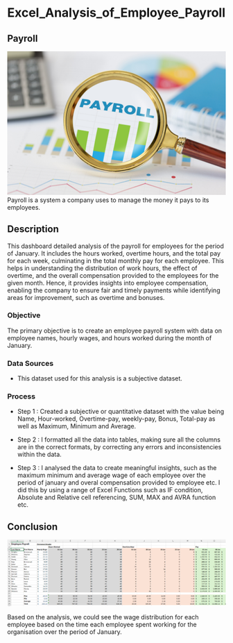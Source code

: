 # Excel_Analysis_of_Employee_Payroll

## Payroll

![payrol_representation](assets/images/payroll(1).png)
Payroll is a system a company uses to manage the money it pays to its employees.

## Description
This dashboard detailed analysis of the payroll for employees for the period of January. It includes the hours worked, overtime hours, and the total pay for each week, culminating in the total monthly pay for each employee. This helps in understanding the distribution of work hours, the effect of overtime, and the overall compensation provided to the employees for the given month. Hence, it provides insights into employee compensation, enabling the company to ensure fair and timely payments while identifying areas for improvement, such as overtime and bonuses.

### Objective
The primary objective is to create an employee payroll system with data on employee names, hourly wages, and hours worked during the month of January. 

### Data Sources
- This dataset used for this analysis is a subjective dataset.

### Process
- Step 1 : Created a subjective or quantitative dataset with the value being Name, Hour-worked, Overtime-pay, weekly-pay, Bonus, Total-pay as well as Maximum, Minimum and Average.

- Step 2 : I formatted all the data into tables, making sure all the columns are in the correct formats, by correcting any errors and inconsistencies within the data.

- Step 3 : I analysed the data to create meaningful insights, such as the maximum minimum and average wage of each employee over the period of january and overal compensation provided to employee etc. I did this by using a range of Excel Functions such as IF condition, Absolute and Relative cell referencing, SUM, MAX and AVRA function etc.

## Conclusion
![payrol_representation](assets/images/Payroll.PNG)

Based on the analysis, we could see the wage distribution for each employee based on the time each employee spent working for the organisation over the period of January.

  
